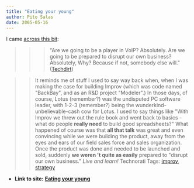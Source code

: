 ```yaml
---
title: "Eating your young"
author: Pito Salas
date: 2005-05-16
---
```


I came [across this
bit](<http://techdirt.com/articles/20050516/0032240_F.shtml>):

>>

>>> "Are we going to be a player in VoIP? Absolutely. Are we going to be
prepared to disrupt our own business? Absolutely, Why? Because if not,
somebody else will."
([Techdirt](<http://techdirt.com/articles/20050516/0032240_F.shtml>))

>>

>> It reminds me of stuff I used to say way back when, when I was making the
case for building Improv (which was code named "BackBay", and as an R&D
project "Modeler".) In those days, of course, Lotus (remember?) was the
undisputed PC software leader, with 1-2-3 (remember?) being the wunderkind-
unbelievable-cash cow for Lotus. I used to say things like "With Improv we
threw out the rule book and went back to basics - what do people **really
need** to build good spreadsheets?" What happened of course was that **all
that talk** was great and even convincing while we were building the product,
away from the eyes and ears of our field sales force and sales organization.
Once the product was done and needed to be launched and sold, suddenly **we
weren 't quite as easily** prepared to "disrupt our own business." _Live and
learn!_ Technorati Tags: [improv](<http://technorati.com/tag/improv>),
[strategy](<http://technorati.com/tag/strategy>)


* **Link to site:** **[Eating your young](None)**
